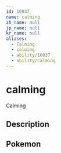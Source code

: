 ```yaml
---
id: 10037
name: calming
zh_name: null
jp_name: null
kr_name: null
aliases:
  - Calming
  - calming
  - ability/10037
  - ability/calming
---
```

# calming

Calming

## Description



## Pokemon



